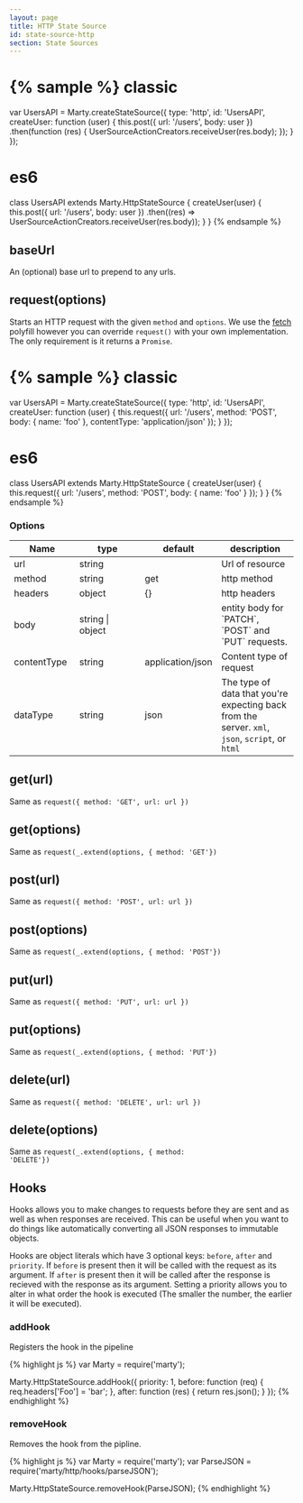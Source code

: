 ```yaml
---
layout: page
title: HTTP State Source
id: state-source-http
section: State Sources
---
```


{% sample %}
classic
=======
var UsersAPI = Marty.createStateSource({
  type: 'http',
  id: 'UsersAPI',
  createUser: function (user) {
    this.post({ url: '/users', body: user })
        .then(function (res) {
          UserSourceActionCreators.receiveUser(res.body);
        });
  }
});

es6
===
class UsersAPI extends Marty.HttpStateSource {
  createUser(user) {
    this.post({ url: '/users', body: user })
        .then((res) => UserSourceActionCreators.receiveUser(res.body));
  }
}
{% endsample %}

<h2 id="baseUrl">baseUrl</h2>

An (optional) base url to prepend to any urls.

<h2 id="requestOptions">request(options)</h2>

Starts an HTTP request with the given <code>method</code> and <code>options</code>. We use the [fetch](https://github.com/github/fetch) polyfill however you can override ``request()`` with your own implementation. The only requirement is it returns a <code>Promise</code>.

{% sample %}
classic
=======
var UsersAPI = Marty.createStateSource({
  type: 'http',
  id: 'UsersAPI',
  createUser: function (user) {
    this.request({
      url: '/users',
      method: 'POST',
      body: { name: 'foo' },
      contentType: 'application/json'
    });
  }
});

es6
===
class UsersAPI extends Marty.HttpStateSource {
  createUser(user) {
    this.request({
      url: '/users',
      method: 'POST',
      body: { name: 'foo' }
    });
  }
}
{% endsample %}

<h3>Options</h3>

<table class="table table-bordered table-striped">
  <thead>
   <tr>
     <th style="width: 100px;">Name</th>
     <th style="width: 100px;">type</th>
     <th style="width: 50px;">default</th>
     <th>description</th>
   </tr>
  </thead>
  <tbody>
   <tr>
     <td>url</td>
     <td>string</td>
     <td></td>
     <td>Url of resource</td>
   </tr>
   <tr>
     <td>method</td>
     <td>string</td>
     <td>get</td>
     <td>http method</td>
   </tr>
   <tr>
     <td>headers</td>
     <td>object</td>
     <td>{}</td>
     <td>http headers</td>
   </tr>
   <tr>
     <td>body</td>
     <td>string | object</td>
     <td></td>
     <td>entity body for `PATCH`, `POST` and `PUT` requests.</td>
   </tr>
   <tr>
     <td>contentType</td>
     <td>string</td>
     <td>application/json</td>
     <td>Content type of request</td>
   </tr>
   <tr>
     <td>dataType</td>
     <td>string</td>
     <td>json</td>
     <td>The type of data that you're expecting back from the server. <code>xml</code>, <code>json</code>, <code>script</code>, or <code>html</code></td>
   </tr>
  </tbody>
</table>

<h2 id="getUrl">get(url)</h2>

Same as <code>request({ method: 'GET', url: url })</code>

<h2 id="getOptions">get(options)</h2>

Same as <code>request(_.extend(options, { method: 'GET'})</code>

<h2 id="postUrl">post(url)</h2>

Same as <code>request({ method: 'POST', url: url })</code>

<h2 id="postOptions">post(options)</h2>

Same as <code>request(_.extend(options, { method: 'POST'})</code>

<h2 id="putUrl">put(url)</h2>

Same as <code>request({ method: 'PUT', url: url })</code>

<h2 id="putOptions">put(options)</h2>

Same as <code>request(_.extend(options, { method: 'PUT'})</code>

<h2 id="deleteUrl">delete(url)</h2>

Same as <code>request({ method: 'DELETE', url: url })</code>

<h2 id="deleteOptions">delete(options)</h2>

Same as <code>request(_.extend(options, { method: 'DELETE'})</code>

<h2 id="hooks">Hooks</h2>

Hooks allows you to make changes to requests before they are sent and as well as when responses are received. This can be useful when you want to do things like automatically converting all JSON responses to immutable objects.

Hooks are object literals which have 3 optional keys: ``before``, ``after`` and ``priority``. If ``before`` is present then it will be called with the request as its argument. If ``after`` is present then it will be called after the response is recieved with the response as its argument. Setting a priority allows you to alter in what order the hook is executed (The smaller the number, the earlier it will be executed).

<h3 id="addHook">addHook</h3>

Registers the hook in the pipeline

{% highlight js %}
var Marty = require('marty');

Marty.HttpStateSource.addHook({
  priority: 1,
  before: function (req) {
    req.headers['Foo'] = 'bar';
  },
  after: function (res) {
    return res.json();
  }
});
{% endhighlight %}

<h3 id="removeHook">removeHook</h3>

Removes the hook from the pipline.

{% highlight js %}
var Marty = require('marty');
var ParseJSON = require('marty/http/hooks/parseJSON');

Marty.HttpStateSource.removeHook(ParseJSON);
{% endhighlight %}

